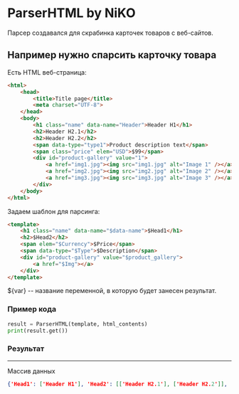 # ParserHTML by NiKO
Парсер создавался для скрабинка карточек товаров с веб-сайтов.

## Например нужно спарсить карточку товара
Есть HTML веб-страница:
```html
<html>
    <head>
        <title>Title page</title>
        <meta charset="UTF-8">
    </head>
    <body>
        <h1 class="name" data-name="Header">Header H1</h1>
        <h2>Header H2.1</h2>
        <h2>Header H2.2</h2>
        <span data-type="type1">Product description text</span>
        <span class="price" elem="USD">$99</span>
        <div id="product-gallery" value="1">
            <a href="img1.jpg"><img src="img1.jpg" alt="Image 1" /></a>
            <a href="img2.jpg"><img src="img2.jpg" alt="Image 2" /></a>
            <a href="img3.jpg"><img src="img3.jpg" alt="Image 3" /></a>
        </div>
    </body>
</html>
```
Задаем шаблон для парсинга:
```html
<template>
	<h1 class="name" data-name="$data-name">$Head1</h1>
	<h2>$Head2</h2>
	<span elem="$Сurrency">$Price</span>
	<span data-type="$Type">$Description</span>
	<div id="product-gallery" value="$product_gallery">
		<a href="$Img"></a>
	</div>
</template>
```
${var} -- название переменной, в которую будет занесен результат.

### Пример кода
```python
result = ParserHTML(template, html_contents)
print(result.get())
```
### Результат
---
Массив данных

```json
{'Head1': ['Header H1'], 'Head2': [['Header H2.1'], ['Header H2.2']], 'Price': ['$99'], 'Сurrency': 'USD', 'Description': ['Product description text'], 'Type': 'type1', 'product_gallery': '1', 'Img': ['img1.jpg', 'img2.jpg', 'img3.jpg']}
```